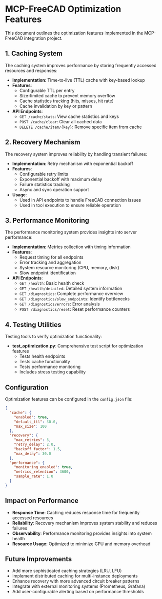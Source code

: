 # MCP-FreeCAD Optimization Features

This document outlines the optimization features implemented in the MCP-FreeCAD integration project.

## 1. Caching System

The caching system improves performance by storing frequently accessed resources and responses:

- **Implementation**: Time-to-live (TTL) cache with key-based lookup
- **Features**:
  - Configurable TTL per entry
  - Size-limited cache to prevent memory overflow
  - Cache statistics tracking (hits, misses, hit rate)
  - Cache invalidation by key or pattern
- **API Endpoints**:
  - `GET /cache/stats`: View cache statistics and keys
  - `POST /cache/clear`: Clear all cached data
  - `DELETE /cache/item/{key}`: Remove specific item from cache

## 2. Recovery Mechanism

The recovery system improves reliability by handling transient failures:

- **Implementation**: Retry mechanism with exponential backoff
- **Features**:
  - Configurable retry limits
  - Exponential backoff with maximum delay
  - Failure statistics tracking
  - Async and sync operation support
- **Usage**:
  - Used in API endpoints to handle FreeCAD connection issues
  - Used in tool execution to ensure reliable operation

## 3. Performance Monitoring

The performance monitoring system provides insights into server performance:

- **Implementation**: Metrics collection with timing information
- **Features**:
  - Request timing for all endpoints
  - Error tracking and aggregation
  - System resource monitoring (CPU, memory, disk)
  - Slow endpoint identification
- **API Endpoints**:
  - `GET /health`: Basic health check
  - `GET /health/detailed`: Detailed system information
  - `GET /diagnostics`: Complete performance overview
  - `GET /diagnostics/slow_endpoints`: Identify bottlenecks
  - `GET /diagnostics/errors`: Error analysis
  - `POST /diagnostics/reset`: Reset performance counters

## 4. Testing Utilities

Testing tools to verify optimization functionality:

- **test_optimization.py**: Comprehensive test script for optimization features
  - Tests health endpoints
  - Tests cache functionality
  - Tests performance monitoring
  - Includes stress testing capability

## Configuration

Optimization features can be configured in the `config.json` file:

```json
{
  "cache": {
    "enabled": true,
    "default_ttl": 30.0,
    "max_size": 100
  },
  "recovery": {
    "max_retries": 5,
    "retry_delay": 2.0,
    "backoff_factor": 1.5,
    "max_delay": 30.0
  },
  "performance": {
    "monitoring_enabled": true,
    "metrics_retention": 3600,
    "sample_rate": 1.0
  }
}
```

## Impact on Performance

- **Response Time**: Caching reduces response time for frequently accessed resources
- **Reliability**: Recovery mechanism improves system stability and reduces failures
- **Observability**: Performance monitoring provides insights into system health
- **Resource Usage**: Optimized to minimize CPU and memory overhead

## Future Improvements

- Add more sophisticated caching strategies (LRU, LFU)
- Implement distributed caching for multi-instance deployments
- Enhance recovery with more advanced circuit breaker patterns
- Integrate with external monitoring systems (Prometheus, Grafana)
- Add user-configurable alerting based on performance thresholds 